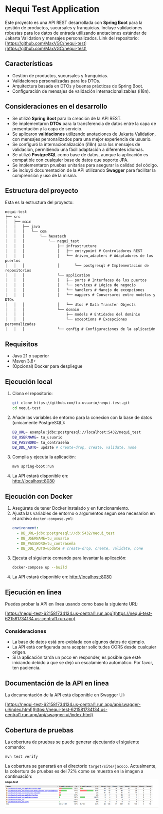 # Nequi Test Application

Este proyecto es una API REST desarrollada con **Spring Boot** para la gestión de productos, sucursales y franquicias. Incluye validaciones robustas para los datos de entrada utilizando anotaciones estándar de Jakarta Validation y mensajes personalizados.
Link del repositorio: [https://github.com/MaxVGC/nequi-test](https://github.com/MaxVGC/nequi-test)
## Características

- Gestión de productos, sucursales y franquicias.
- Validaciones personalizadas para los DTOs.
- Arquitectura basada en DTOs y buenas prácticas de Spring Boot.
- Configuración de mensajes de validación internacionalizables (i18n).

## Consideraciones en el desarrollo

- Se utilizó **Spring Boot** para la creación de la API REST.
- Se implementaron **DTOs** para la transferencia de datos entre la capa de presentación y la capa de servicio.
- Se aplicaron **validaciones** utilizando anotaciones de Jakarta Validation, con mensajes personalizados para una mejor experiencia de usuario.
- Se configuró la internacionalización (i18n) para los mensajes de validación, permitiendo una fácil adaptación a diferentes idiomas.
- Se utilizó **PostgreSQL** como base de datos, aunque la aplicación es compatible con cualquier base de datos que soporte JPA.
- Se implementaron pruebas unitarias para asegurar la calidad del código.
- Se incluyó documentación de la API utilizando **Swagger** para facilitar la comprensión y uso de la misma.
## Estructura del proyecto
Esta es la estructura del proyecto:
```
nequi-test
├── src
│   ├── main
│   │   ├── java
│   │   │   └── com
│   │   │       └── hexatech
│   │   │           └── nequi_test
│   │   │               ├── infrastructure
│   │   │               │   ├── entrypoint # Controladores REST
│   │   │               │   └── driven_adapters # Adaptadores de los puertos
│   │   │               │       └── postgresql # Implementación de repositorios
│   │   │               └── application
│   │   │               │   ├── ports # Interfaces de los puertos
│   │   │               │   └── services # Lógica de negocio
│   │   │               │   └── handlers # Manejo de excepciones
│   │   │               │   └── mappers # Conversores entre modelos y DTOs
│   │   │               │   └── dtos # Data Transfer Objects
│   │   │               └── domain
│   │   │                   ├── models # Entidades del dominio
│   │   │                   └── exceptions # Excepciones personalizadas
│   │   │               └── config # Configuraciones de la aplicación

```



## Requisitos

- Java 21 o superior
- Maven 3.8+
- (Opcional) Docker para despliegue

## Ejecución local

1. Clona el repositorio:
    ```sh
    git clone https://github.com/tu-usuario/nequi-test.git
    cd nequi-test
    ```
2. Añade las variables de entorno para la conexion con la base de datos (unicamente PostgreSQL):
    ```sh
    DB_URL= example:jdbc:postgresql://localhost:5432/nequi_test
    DB_USERNAME= tu_usuario
    DB_PASSWORD= tu_contraseña
    DB_DDL_AUTO= update # create-drop, create, validate, none
    ```
3. Compila y ejecuta la aplicación:
    ```sh
    mvn spring-boot:run
    ```
4. La API estará disponible en:  
   [http://localhost:8080](http://localhost:8080)


## Ejecución con Docker
1. Asegúrate de tener Docker instalado y en funcionamiento.
2. Ajusta las variables de entorno o argumentos segun sea necesarion en el archivo `docker-compose.yml`:
    ```yaml
    environment:
      - DB_URL=jdbc:postgresql://db:5432/nequi_test
      - DB_USERNAME=tu_usuario
      - DB_PASSWORD=tu_contraseña
      - DB_DDL_AUTO=update # create-drop, create, validate, none
    ```
3. Ejecuta el siguiente comando para levantar la aplicación:
    ```sh
    docker-compose up --build
    ```
4. La API estará disponible en:
    [http://localhost:8080](http://localhost:8080)

## Ejecución en linea
Puedes probar la API en línea usando como base la siguiente URL:

[https://nequi-test-621581734134.us-central1.run.app](https://nequi-test-621581734134.us-central1.run.app)
### Consideraciones
- La base de datos está pre-poblada con algunos datos de ejemplo.
- La API está configurada para aceptar solicitudes CORS desde cualquier origen.
- Si la aplicación tarda un poco en responder, es posible que esté iniciando debido a que se dejó un escalamiento automático. Por favor, ten paciencia.

## Documentación de la API en línea
La documentación de la API está disponible en Swagger UI:

[https://nequi-test-621581734134.us-central1.run.app/api/swagger-ui/index.html](https://nequi-test-621581734134.us-central1.run.app/api/swagger-ui/index.html)

## Cobertura de pruebas
La cobertura de pruebas se puede generar ejecutando el siguiente comando:

```sh
mvn test verify
``` 
La cobertura se generará en el directorio `target/site/jacoco`.
Actualmente, la cobertura de pruebas es del 72% como se muestra en la imagen a continuación:
![Cobertura de pruebas](./assets/test-coverage.png)